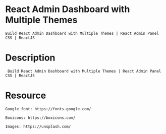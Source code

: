 # React Admin Dashboard with Multiple Themes

    Build React Admin Dashboard with Multiple Themes | React Admin Panel CSS | ReactJS

# Description

     Build React Admin Dashboard with Multiple Themes | React Admin Panel CSS | ReactJS

# Resource

    Google font: https://fonts.google.com/

    Boxicons: https://boxicons.com/

    Images: https://unsplash.com/
